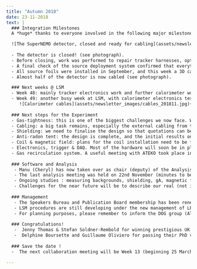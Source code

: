 ```yaml
---
title: "Autumn 2018"
date: 23-11-2018
text: |
  ### Integration Milestones
  A *huge* thanks to everyone involved in the following major milestones:

  ![The SuperNEMO detector, closed and ready for cabling](assets/newsletter_images/closed_detector.jpg ){:style="float: left;margin-right: 20px; width: 350px;"}
  
  - The detector is closed! (see photograph). 
  - Before closing, work was performed to repair tracker harnesses, optical modules and the replacement of the Nylon film in front of the calorimeter.
  - A final check of the source deployment system confirmed that everything is still aligned following the attachment of the Italian tracker.
  - All source foils were installed in September, and this week a 3D camera survey of the source foil has been performed: now there’s a big job for our software experts to describe the geometry in our simulation package!
  - Almost half of the detector is now cabled (see photograph).

  ### Next weeks @ LSM
  - Week 48: mainly tracker electronics work and further calorimeter work.
  - Week 49: another busy week at LSM, with calorimeter electronics tests including initial data-taking with the French main wall, in parallel with preparations for gas leak-checking.
     ![Calorimeter cables](assets/newsletter_images/cables_201811.jpg){:style="float: right;margin-left: 20px; width: 300px;"}
     
  ### Next steps for the Experiment
  - Gas-tightness: this is one of the biggest challenges we now face. We have started to discuss the strategy, but we will need help from many people.
  - Cabling: a big task remains, especially the external cabling from the patch panels to the electronics racks for the tracker.
  - Shielding: we need to finalise the design so that quotations can be obtained. A significant fraction of the funding is now secured, thanks to the help of our Dubna colleagues. 
  - Anti-radon tent: the design is complete, and the initial results on the materials look promising (Doc-DB 4771)
  - Coil & magnetic field: plans for the coil installation need to be finalised. Magnetic shields need to be installed on X-Wall and Veto optical modules. 
  - Electronics, trigger & DAQ. Most of the hardware will soon be in place @ LSM, but a lot of work will be required to commission the full readout chain.
  - Gas recirculation system. A useful meeting with ATEKO took place in Prague and we hope to see designs for this system soon.
   
  ### Software and Analysis
   - Manu (Cheryl) has now taken over as chair (deputy) of the Analysis Board. Many thanks to Yorck for his work leading this effort over the last 2 years.
   - The last analysis meeting was held on 22nd November (minutes to be posted shortly).
   - Ongoing studies : measuring backgrounds, shielding, gA, magnetic field, machine learning techniques, etc.
   - Challenges for the near future will be to describe our real (not ideal!) detector including geometry from surveys, channel-by-channel efficiencies & resolutions, etc.
   
  ### Management
   - The Speakers Bureau and Publication Board membership has been renewed: Cheryl & Laurent will join the spokespersons, Ivan & Serge, with Karol in the chair. Many thanks to former members including Fabrice, Ruben & Jenny. 
   - LSM procedures are still developing under the new management of LPSC Grenoble. We will keep you informed of developments.
   - For planning purposes, please remember to inform the DOG group (Alessandro & Yves) of your plans, 1 month in advance.
   
  ### Congratulations!
   -  Jenny Thomas & Stefan Soldner-Rembold for winning prestigious UK Institute of Physics prizes (the Faraday and Chadwick prizes, respectively).
   -  Delphine Boursette and Guillaume Oliviero for passing their PhD vivas. Many thanks for all their contributions and we wish them all the best for the future!
   
  ### Save the date !
  -  The next collaboration meeting will be Week 13 (beginning 25 March 2019) or Week 16 (beginning 15 April 2019). Exact dates and location TBC (soon).

---
```


